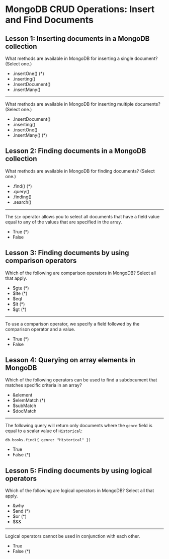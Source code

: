 # MongoDB CRUD Operations: Insert and Find Documents

## Lesson 1: Inserting documents in a MongoDB collection

What methods are available in MongoDB for inserting a single document? (Select one.)

* .insertOne() (*)
* .inserting()
* .InsertDocument()
* .insertMany()

***

What methods are available in MongoDB for inserting multiple documents? (Select one.)

* .InsertDocument()
* .inserting()
* .insertOne()
* .insertMany() (*)

## Lesson 2: Finding documents in a MongoDB collection

What methods are available in MongoDB for finding documents? (Select one.)

* .find() (*)
* .query()
* .finding()
* .search()

***

The ```$in``` operator allows you to select all documents that have a field value equal to any of the values that are specified in the array.

* True (*)
* False

## Lesson 3: Finding documents by using comparison operators

Which of the following are comparison operators in MongoDB? Select all that apply.

* $gte (*)
* $lte (*)
* $eql
* $lt (*)
* $gt (*)

***

To use a comparison operator, we specify a field followed by the comparison operator and a value.

* True (*)
* False

## Lesson 4: Querying on array elements in MongoDB

Which of the following operators can be used to find a subdocument that matches specific criteria in an array?

* &element
* $elemMatch (*)
* $subMatch
* $docMatch

***

The following query will return only documents where the ```genre``` field is equal to a scalar value of ```Historical```:

```
db.books.find({ genre: "Historical" })
```

* True
* False (*)

## Lesson 5: Finding documents by using logical operators

Which of the following are logical operators in MongoDB? Select all that apply.

* &why
* $and (*)
* $or (*)
* $&&

***

Logical operators cannot be used in conjunction with each other.

* True
* False (*)
